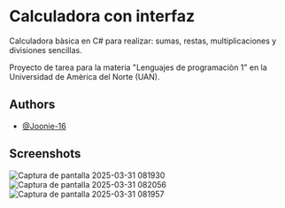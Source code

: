 # Calculadora con interfaz

Calculadora bàsica en C# para realizar: sumas, restas, multiplicaciones y divisiones sencillas. 

Proyecto de tarea para la materia "Lenguajes de programaciòn 1" en la Universidad de Amèrica del Norte (UAN).


## Authors

- [@Joonie-16](https://github.com/JOONIE-16)

## Screenshots
![Captura de pantalla 2025-03-31 081930](https://github.com/user-attachments/assets/10c99f3f-8600-45da-91e3-411cfbfcd2f8)
![Captura de pantalla 2025-03-31 082056](https://github.com/user-attachments/assets/db0945b2-7927-43f9-9d3b-fe511f5936cd)
![Captura de pantalla 2025-03-31 081957](https://github.com/user-attachments/assets/f73cd360-d565-44c1-ba49-de11257fcb51)

